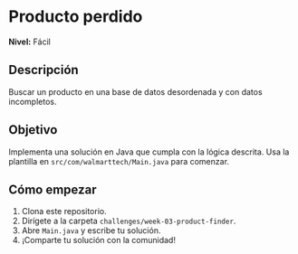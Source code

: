 # Producto perdido

**Nivel:** Fácil

## Descripción
Buscar un producto en una base de datos desordenada y con datos incompletos.

## Objetivo
Implementa una solución en Java que cumpla con la lógica descrita. Usa la plantilla en `src/com/walmarttech/Main.java` para comenzar.

## Cómo empezar
1. Clona este repositorio.
2. Dirígete a la carpeta `challenges/week-03-product-finder`.
3. Abre `Main.java` y escribe tu solución.
4. ¡Comparte tu solución con la comunidad!
